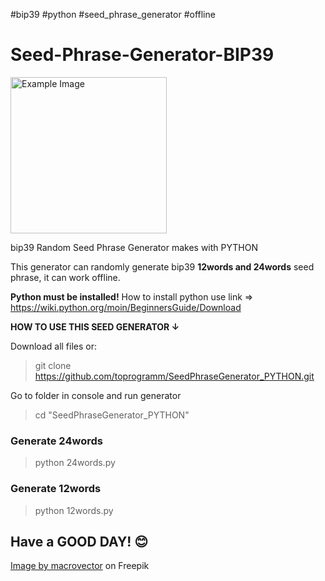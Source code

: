 #bip39 #python #seed_phrase_generator #offline

# Seed-Phrase-Generator-BIP39

<a href="https://github.com/toprogramm/Seed-Phrase-Generator-BIP39/">
  <img src="https://img.freepik.com/free-vector/two-vector-red-casino-falling-dice-with-white-dots-isolated-background_1284-48503.jpg" alt="Example Image" height="250" width="250">
</a>

bip39 Random Seed Phrase Generator makes with PYTHON

This generator can randomly generate bip39 **12words and 24words** seed phrase, it can work offline.

**Python must be installed!**
How to install python use link => https://wiki.python.org/moin/BeginnersGuide/Download

**HOW TO USE THIS SEED GENERATOR ↓**

Download all files or:

> git clone https://github.com/toprogramm/SeedPhraseGenerator_PYTHON.git

Go to folder in console and run generator

>cd "SeedPhraseGenerator_PYTHON"

### Generate 24words

> python 24words.py

### Generate 12words 

> python 12words.py

## Have a GOOD DAY! 😊

<a href="https://www.freepik.com/free-vector/two-vector-red-casino-falling-dice-with-white-dots-isolated-background_11062557.htm#query=random&position=2&from_view=search&track=sph&uuid=5afbc589-8c60-4218-a591-1820b67b3de1">Image by macrovector</a> on Freepik
